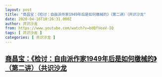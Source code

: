 ```yaml
---
layout: post
title: "商昌宝：《检讨：自由派作家1949年后是如何缴械的》（第二讲）（共识沙龙"
date: 2020-04-16T10:26:31.000Z
author: 共识沙龙
from: https://www.youtube.com/watch?v=bdQfVeaV-IQ
tags: [ 共识沙龙 ]
categories: [ 共识沙龙 ]
---
```

<!--1587032791000-->
[商昌宝：《检讨：自由派作家1949年后是如何缴械的》（第二讲）（共识沙龙](https://www.youtube.com/watch?v=bdQfVeaV-IQ)
------

<div>

</div>
